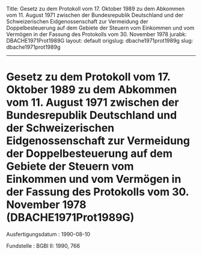 Title: Gesetz zu dem Protokoll vom 17. Oktober 1989 zu dem Abkommen vom 11. August
  1971 zwischen der Bundesrepublik Deutschland und der Schweizerischen Eidgenossenschaft
  zur Vermeidung der Doppelbesteuerung auf dem Gebiete der Steuern vom Einkommen und
  vom Vermögen in der Fassung des Protokolls vom 30. November 1978
jurabk: DBACHE1971Prot1989G
layout: default
origslug: dbache1971prot1989g
slug: dbache1971prot1989g

---

# Gesetz zu dem Protokoll vom 17. Oktober 1989 zu dem Abkommen vom 11. August 1971 zwischen der Bundesrepublik Deutschland und der Schweizerischen Eidgenossenschaft zur Vermeidung der Doppelbesteuerung auf dem Gebiete der Steuern vom Einkommen und vom Vermögen in der Fassung des Protokolls vom 30. November 1978 (DBACHE1971Prot1989G)

Ausfertigungsdatum
:   1990-08-10

Fundstelle
:   BGBl II: 1990, 766

